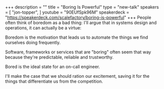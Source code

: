 +++
description = ""
title = "Boring Is Powerful"
type = "new-talk"
speakers = [
        "jon-topper",
]
youtube = "90EUfSpk96M"
speakerdeck = "https://speakerdeck.com/scalefactory/boring-is-powerful"
+++
People often think of boredom as a bad thing: I'll argue that in systems design and operations, it can actually be a virtue:

Boredom is the motivation that leads us to automate the things we find ourselves doing frequently.

Software, frameworks or services that are "boring" often seem that way because they're predictable, reliable and trustworthy.

Bored is the ideal state for an on-call engineer.

I'll make the case that we should ration our excitement, saving it for the things that differentiate us from the competition.